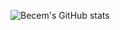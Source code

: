 ![Becem's GitHub stats](https://github-readme-stats.vercel.app/api?username=becem-gharbi&show_icons=true&theme=transparent&hide_border=true&title_color=e2e8f0&text_color=94a3b8&icon_color=94a3b8)
